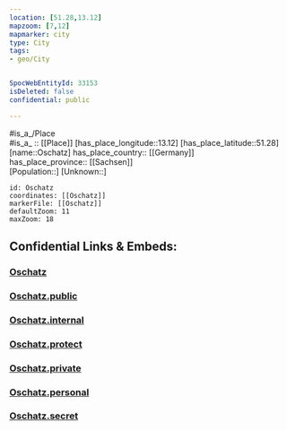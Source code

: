 ```yaml
---
location: [51.28,13.12] 
mapzoom: [7,12] 
mapmarker: city 
type: City
tags:
- geo/City


SpocWebEntityId: 33153
isDeleted: false
confidential: public

---
```

#is_a_/Place  
#is_a_ :: [[Place]] 
[has_place_longitude::13.12] 
[has_place_latitude::51.28] 
[name::Oschatz] 
has_place_country:: [[Germany]]  
has_place_province:: [[Sachsen]]  
[Population::] 
[Unknown::] 


```leaflet
id: Oschatz
coordinates: [[Oschatz]] 
markerFile: [[Oschatz]] 
defaultZoom: 11 
maxZoom: 18
```


## Confidential Links & Embeds: 

### [Oschatz](/_Standards/Earth/Continent/Europe/Europe~Central/Germany/Germany~East/Sachsen/counties~Sachsen/Nordsachsen/cities~Nordsachsen/Oschatz.md) 

### [Oschatz.public](/_public/Earth/Continent/Europe/Europe~Central/Germany/Germany~East/Sachsen/counties~Sachsen/Nordsachsen/cities~Nordsachsen/Oschatz.public.md) 

### [Oschatz.internal](/_internal/Earth/Continent/Europe/Europe~Central/Germany/Germany~East/Sachsen/counties~Sachsen/Nordsachsen/cities~Nordsachsen/Oschatz.internal.md) 

### [Oschatz.protect](/_protect/Earth/Continent/Europe/Europe~Central/Germany/Germany~East/Sachsen/counties~Sachsen/Nordsachsen/cities~Nordsachsen/Oschatz.protect.md) 

### [Oschatz.private](/_private/Earth/Continent/Europe/Europe~Central/Germany/Germany~East/Sachsen/counties~Sachsen/Nordsachsen/cities~Nordsachsen/Oschatz.private.md) 

### [Oschatz.personal](/_personal/Earth/Continent/Europe/Europe~Central/Germany/Germany~East/Sachsen/counties~Sachsen/Nordsachsen/cities~Nordsachsen/Oschatz.personal.md) 

### [Oschatz.secret](/_secret/Earth/Continent/Europe/Europe~Central/Germany/Germany~East/Sachsen/counties~Sachsen/Nordsachsen/cities~Nordsachsen/Oschatz.secret.md)

